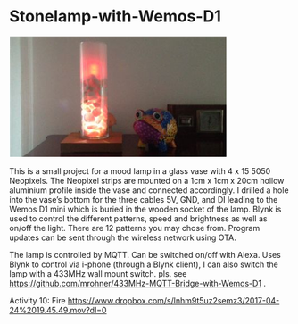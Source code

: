 # Stonelamp-with-Wemos-D1

![Stonelamp](Fire.jpg)

This is a small project for a mood lamp in a glass vase with 4 x 15 5050 Neopixels. The Neopixel strips are mounted on a 1cm x 1cm x 20cm hollow aluminium profile inside the vase and connected accordingly. I drilled a hole into the vase’s bottom for the three cables 5V, GND, and DI leading to the Wemos D1 mini which is buried in the wooden socket of the lamp. Blynk is used to control the different patterns, speed and brightness as well as on/off the light. There are 12 patterns you may chose from. Program updates can be sent through the wireless network using OTA.

The lamp is controlled by MQTT. Can be switched on/off with Alexa. Uses Blynk to control via i-phone (through a Blynk client), I can also switch the lamp with a 433MHz wall mount switch. pls. see https://github.com/mrohner/433MHz-MQTT-Bridge-with-Wemos-D1 . 

Activity 10: Fire 
https://www.dropbox.com/s/lnhm9t5uz2semz3/2017-04-24%2019.45.49.mov?dl=0


